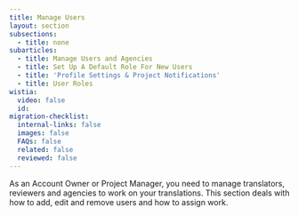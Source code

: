 ```yaml
---
title: Manage Users
layout: section
subsections:
  - title: none
subarticles:
  - title: Manage Users and Agencies
  - title: Set Up A Default Role For New Users
  - title: 'Profile Settings & Project Notifications'
  - title: User Roles
wistia:
  video: false
  id:
migration-checklist:
  internal-links: false
  images: false
  FAQs: false
  related: false
  reviewed: false
---
```


As an Account Owner or Project Manager, you need to manage translators, reviewers and agencies to work on your translations. This section deals with how to add, edit and remove users and how to assign work.
